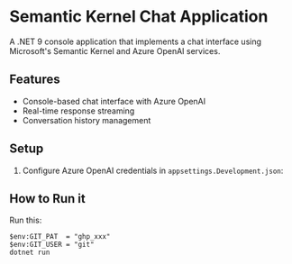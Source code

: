 ﻿# Semantic Kernel Chat Application

A .NET 9 console application that implements a chat interface using Microsoft's Semantic Kernel and Azure OpenAI services.

## Features
- Console-based chat interface with Azure OpenAI
- Real-time response streaming
- Conversation history management

## Setup
1. Configure Azure OpenAI credentials in `appsettings.Development.json`:

## How to Run it
Run this:
```powerhsell
$env:GIT_PAT  = "ghp_xxx"
$env:GIT_USER = "git"
dotnet run
```
